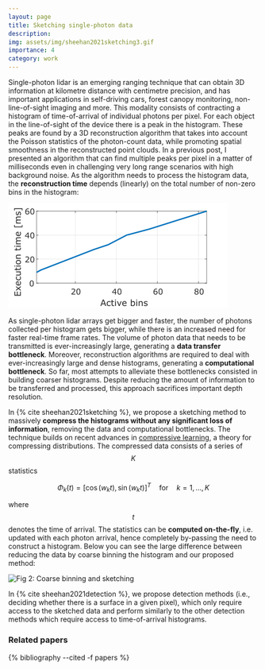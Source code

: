 ```yaml
---
layout: page
title: Sketching single-photon data
description: 
img: assets/img/sheehan2021sketching3.gif
importance: 4
category: work
---
```


Single-photon lidar is an emerging ranging technique that can obtain 3D information at kilometre distance with centimetre precision, and has important applications in self-driving cars, forest canopy monitoring, non-line-of-sight imaging and more. This modality consists of contracting a histogram of time-of-arrival of individual photons per pixel. For each object in the line-of-sight of the device there is a peak in the histogram. These peaks are found by a 3D reconstruction algorithm that takes into account the Poisson statistics of the photon-count data, while promoting spatial smoothness in the reconstructed point clouds. In a previous post, I presented an algorithm that can find multiple peaks per pixel in a matter of milliseconds even in challenging very long range scenarios with high background noise. As the algorithm needs to process the histogram data, the <strong>reconstruction time</strong> depends (linearly) on the total number of non-zero bins in the histogram:


![Fig. 1: Execution time of a 3D reconstruction algorithm as a function the number of non-zero bins in the collected time-of-arrival histograms](/assets/img/timing_bins.png)

As single-photon lidar arrays get bigger and faster, the number of photons collected per histogram gets bigger, while there is an increased need for faster real-time frame rates. The volume of photon data that needs to be transmitted is ever-increasingly large, generating a <strong>data transfer bottleneck</strong>. Moreover, reconstruction algorithms are required to deal with ever-increasingly large and dense histograms, generating a <strong>computational bottleneck</strong>. So far, most attempts to alleviate these bottlenecks consisted in building coarser histograms. Despite reducing the amount of information to be transferred and processed, this approach sacrifices important depth resolution.


In {% cite sheehan2021sketching %}, we propose a sketching method to massively <strong>compress the histograms without any significant loss of information</strong>, removing the data and computational bottlenecks. The technique builds on recent advances in <a href="https://arxiv.org/abs/1706.07180">compressive learning</a>, a theory for compressing distributions. The compressed data consists of a series of $$K$$ statistics 



$$\Phi_k(t) = [\cos(w_k t),  \sin(w_kt)]^{T} \quad \text{for} \quad k=1, \dots, K$$


where $$t$$ denotes the time of arrival. The statistics can be <strong>computed on-the-fly</strong>, i.e. updated with each photon arrival, hence completely by-passing the need to construct a histogram. Below you can see the large difference between reducing the data by coarse binning the histogram and our proposed method:

![Fig 2: Coarse binning and sketching](/assets/img/sheehan2021sketching2.gif)

In {% cite sheehan2021detection %}, we propose detection methods (i.e., deciding whether there is a surface in a given pixel), which only require access to the sketched data and perform similarly to the other detection methods which require access to time-of-arrival histograms.


### Related papers
<div class="publications">
{% bibliography --cited -f papers %}
</div>